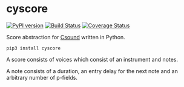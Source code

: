 # cyscore

[![PyPI version](https://badge.fury.io/py/cyscore.svg)](https://badge.fury.io/py/cyscore)
[![Build Status](https://travis-ci.org/inkeye/cyscore.svg?branch=master)](https://travis-ci.org/inkeye/cyscore)
[![Coverage Status](https://coveralls.io/repos/github/inkeye/cyscore/badge.svg?branch=master)](https://coveralls.io/github/inkeye/cyscore?branch=master)

Score abstraction for [Csound](https://github.com/csound/csound) written in Python.

```
pip3 install cyscore
```

A score consists of voices which consist of an instrument and notes.

A note consists of a duration, an entry delay for the next note and an arbitrary number of p-fields.
